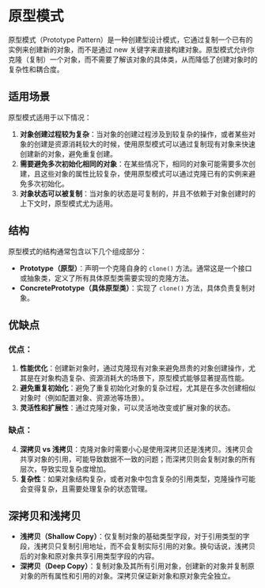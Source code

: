 # 原型模式

原型模式（Prototype Pattern）是一种创建型设计模式，它通过复制一个已有的实例来创建新的对象，而不是通过 new 关键字来直接构建对象。原型模式允许你克隆（复制）一个对象，而不需要了解该对象的具体类，从而降低了创建对象时的复杂性和耦合度。

##  **适用场景**

原型模式适用于以下情况：

1. **对象创建过程较为复杂**：当对象的创建过程涉及到较复杂的操作，或者某些对象的创建是资源消耗较大的时候，使用原型模式可以通过复制现有对象来快速创建新的对象，避免重复创建。
2. **需要避免多次初始化相同的对象**：在某些情况下，相同的对象可能需要多次创建，且这些对象的属性比较复杂，使用原型模式可以通过克隆已有的实例来避免多次初始化。
3. **对象状态可以被复制**：当对象的状态是可复制的，并且不依赖于对象创建时的上下文时，原型模式尤为适用。

## **结构**

原型模式的结构通常包含以下几个组成部分：

- **Prototype（原型）**：声明一个克隆自身的 `clone()` 方法。通常这是一个接口或抽象类，定义了所有具体原型类需要实现的克隆方法。
- **ConcretePrototype（具体原型类）**：实现了 `clone()` 方法，具体负责复制对象。

## **优缺点**

### 优点：

1. **性能优化**：创建新对象时，通过克隆现有对象来避免昂贵的对象创建操作，尤其是在对象构造复杂、资源消耗大的场景下，原型模式能够显著提高性能。
2. **避免重复初始化**：避免了重复初始化对象的复杂过程，尤其是在多次创建相似对象时（例如配置对象、资源池等场景）。
3. **灵活性和扩展性**：通过克隆对象，可以灵活地改变或扩展对象的状态。

### 缺点：

4. **深拷贝 vs 浅拷贝**：克隆对象时需要小心是使用深拷贝还是浅拷贝。浅拷贝会共享对象的引用，可能导致数据不一致的问题；而深拷贝则会复制对象的所有层次，导致实现复杂度增加。
5. **复杂性**：如果对象结构复杂，或者对象中包含复杂的引用类型，克隆操作可能会变得复杂，且需要处理复杂的状态管理。

##  **深拷贝和浅拷贝**

- **浅拷贝（Shallow Copy）**：仅复制对象的基础类型字段，对于引用类型的字段，浅拷贝只复制引用地址，而不会复制实际引用的对象。换句话说，浅拷贝后的对象和原对象共享引用类型字段的内容。
- **深拷贝（Deep Copy）**：复制对象及其所有引用对象，创建新的对象并复制原对象的所有属性和引用的对象。深拷贝保证新对象和原对象完全独立。